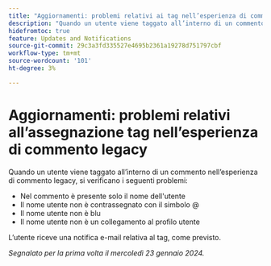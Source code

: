 ```yaml
---
title: "Aggiornamenti: problemi relativi ai tag nell’esperienza di commento legacy"
description: "Quando un utente viene taggato all’interno di un commento nell’esperienza di commento legacy, si verificano diversi problemi."
hidefromtoc: true
feature: Updates and Notifications
source-git-commit: 29c3a3fd335527e4695b2361a19278d751797cbf
workflow-type: tm+mt
source-wordcount: '101'
ht-degree: 3%

---
```



# Aggiornamenti: problemi relativi all’assegnazione tag nell’esperienza di commento legacy

Quando un utente viene taggato all’interno di un commento nell’esperienza di commento legacy, si verificano i seguenti problemi:

* Nel commento è presente solo il nome dell&#39;utente
* Il nome utente non è contrassegnato con il simbolo @
* Il nome utente non è blu
* Il nome utente non è un collegamento al profilo utente

L’utente riceve una notifica e-mail relativa al tag, come previsto.

_Segnalato per la prima volta il mercoledì 23 gennaio 2024._
